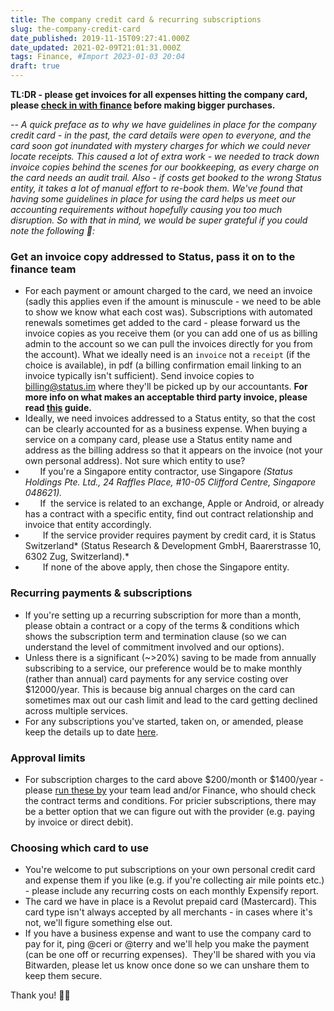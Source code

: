 ```yaml
---
title: The company credit card & recurring subscriptions
slug: the-company-credit-card
date_published: 2019-11-15T09:27:41.000Z
date_updated: 2021-02-09T21:01:31.000Z
tags: Finance, #Import 2023-01-03 20:04
draft: true
---
```


**TL:DR - please get invoices for all expenses hitting the company card, please [check in with finance](__GHOST_URL__/requesting-funding/) before making bigger purchases.**

*-- A quick preface as to why we have guidelines in place for the company credit card - in the past, the card details were open to everyone, and the card soon got inundated with mystery charges for which we could never locate receipts. This caused a lot of extra work - we needed to track down invoice copies behind the scenes for our bookkeeping, as every charge on the card needs an audit trail. Also - if costs get booked to the wrong Status entity, it takes a lot of manual effort to re-book them. We've found that having some guidelines in place for using the card helps us meet our accounting requirements without hopefully causing you too much disruption. So with that in mind, we would be super grateful if you could note the following 🙏:*

### Get an invoice copy addressed to Status, pass it on to the finance team

- For each payment or amount charged to the card, we need an invoice (sadly this applies even if the amount is minuscule - we need to be able to show we know what each cost was). Subscriptions with automated renewals sometimes get added to the card - please forward us the invoice copies as you receive them (or you can add one of us as billing admin to the account so we can pull the invoices directly for you from the account). What we ideally need is an `invoice` not a `receipt` (if the choice is available), in pdf (a billing confirmation email linking to an invoice typically isn't sufficient). Send invoice copies to billing@status.im where they'll be picked up by our accountants. **For more info on what makes an acceptable third party invoice, please read [this](__GHOST_URL__/third-party-invoices/) guide.**
- Ideally, we need invoices addressed to a Status entity, so that the cost can be clearly accounted for as a business expense. When buying a service on a company card, please use a Status entity name and address as the billing address so that it appears on the invoice (not your own personal address). Not sure which entity to use? 
-        If you're a Singapore entity contractor, use Singapore *(Status Holdings Pte. Ltd., 24 Raffles Place, #10-05 Clifford Centre, Singapore 048621).*
-        If  the service is related to an exchange, Apple or Android, or already has a contract with a specific entity, find out contract relationship and invoice that entity accordingly.
-   If the service provider requires payment by credit card, it is Status Switzerland* (Status Research & Development GmbH, Baarerstrasse 10, 6302 Zug, Switzerland).*
-   If none of the above apply, then chose the Singapore entity.

### Recurring payments & subscriptions

- If you're setting up a recurring subscription for more than a month, please obtain a contract or a copy of the terms & conditions which shows the subscription term and termination clause (so we can understand the level of commitment involved and our options).
- Unless there is a significant (~>20%) saving to be made from annually subscribing to a service, our preference would be to make monthly (rather than annual) card payments for any service costing over $12000/year. This is because big annual charges on the card can sometimes max out our cash limit and lead to the card getting declined across multiple services.
- For any subscriptions you've started, taken on, or amended, please keep the details up to date [here](https://docs.google.com/spreadsheets/d/1ytUDqlg288_qQKWF6t2u00G9V5zcxXmXS1YThp9_R9s/edit?ts=5d2b4dff#gid=0).

### Approval limits

- For subscription charges to the card above $200/month or $1400/year - please [run these by](__GHOST_URL__/requesting-funding/) your team lead and/or Finance, who should check the contract terms and conditions. For pricier subscriptions, there may be a better option that we can figure out with the provider (e.g. paying by invoice or direct debit).

### Choosing which card to use

- You're welcome to put subscriptions on your own personal credit card and expense them if you like (e.g. if you're collecting air mile points etc.) - please include any recurring costs on each monthly Expensify report.
- The card we have in place is a Revolut prepaid card (Mastercard). This card type isn't always accepted by all merchants - in cases where it's not, we'll figure something else out.
- If you have a business expense and want to use the company card to pay for it, ping @ceri or @terry and we'll help you make the payment (can be one off or recurring expenses).  They'll be shared with you via Bitwarden, please let us know once done so we can unshare them to keep them secure.

Thank you! 🙌🏻
